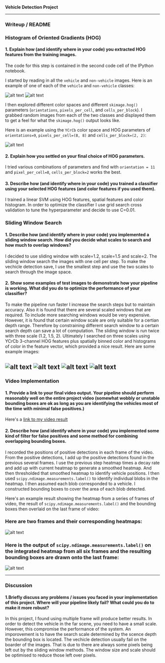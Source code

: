 **Vehicle Detection Project**

[//]: # (Image References)
[image0]: ./examples/car.png
[image1]: ./examples/notcar.png
[image2]: ./examples/HOG_example.png
[image3]: ./examples/sliding_window1.png
[image4]: ./examples/sliding_window2.png
[image5]: ./examples/sliding_window3.png
[image6]: ./examples/sliding_window4.png
[image7]: ./examples/bboxes_and_heat.png
[image8]: ./examples/final_output.png
[video1]: ./output_video_final.mp4

---
### Writeup / README

### Histogram of Oriented Gradients (HOG)

#### 1. Explain how (and identify where in your code) you extracted HOG features from the training images.

The code for this step is contained in the second code cell of the IPython notebook.

I started by reading in all the `vehicle` and `non-vehicle` images.  Here is an example of one of each of the `vehicle` and `non-vehicle` classes:

![alt text][image0]
![alt text][image1]

I then explored different color spaces and different `skimage.hog()` parameters (`orientations`, `pixels_per_cell`, and `cells_per_block`).  I grabbed random images from each of the two classes and displayed them to get a feel for what the `skimage.hog()` output looks like.

Here is an example using the `YCrCb` color space and HOG parameters of `orientations=9`, `pixels_per_cell=(8, 8)` and `cells_per_block=(2, 2)`:

![alt text][image2]

#### 2. Explain how you settled on your final choice of HOG parameters.

I tried various combinations of parameters and find with `orientation = 11` and `pixel_per_cell=8`, `cells_per_block=2` works the best.

#### 3. Describe how (and identify where in your code) you trained a classifier using your selected HOG features (and color features if you used them).

I trained a linear SVM using HOG features, spatial features and color histogram. In order to optimize the classifier I use grid search cross validation to tune the hyperparameter and decide to use C=0.01.

### Sliding Window Search

#### 1. Describe how (and identify where in your code) you implemented a sliding window search.  How did you decide what scales to search and how much to overlap windows?

I decided to use sliding window with scale=1.2, scale=1.5 and scale=2. The sliding window search the images with one cell per step. To make the vechicle detection save, I use the smallest step and use the two scales to search through the image space.

#### 2. Show some examples of test images to demonstrate how your pipeline is working.  What did you do to optimize the performance of your classifier?

To make the pipeline run faster I increase the search steps but to maintain accuracy. Also it is found that there are several scaled windows that are required. To include more searching windows would be very expensive. However, it is found that certain window scale are only suitable for a certian depth range. Therefore by constraining different search window to a certain search depth can save a lot of computation. The sliding window is run twice with three scale (1.2, 1.5, 2). Ultimately I searched on three scales using YCrCb 3-channel HOG features plus spatially binned color and histograms of color in the feature vector, which provided a nice result.  Here are some example images:

![alt text][image3]
![alt text][image4]
![alt text][image5]
![alt text][image6]
---

### Video Implementation

#### 1. Provide a link to your final video output.  Your pipeline should perform reasonably well on the entire project video (somewhat wobbly or unstable bounding boxes are ok as long as you are identifying the vehicles most of the time with minimal false positives.)
Here's a [link to my video result](./output_video_final.mp4)

#### 2. Describe how (and identify where in your code) you implemented some kind of filter for false positives and some method for combining overlapping bounding boxes.

I recorded the positions of positive detections in each frame of the video.  From the positive detections, I add up the positive detections found in the previous several frames. I use the previous step heatmap times a decay rate and add up with current heatmap to generate a smoothed heatmap. And then thresholded that smoothed heatmap to identify vehicle positions. I then used `scipy.ndimage.measurements.label()` to identify individual blobs in the heatmap.  I then assumed each blob corresponded to a vehicle.  I constructed bounding boxes to cover the area of each blob detected.

Here's an example result showing the heatmap from a series of frames of video, the result of `scipy.ndimage.measurements.label()` and the bounding boxes then overlaid on the last frame of video:

### Here are two frames and their corresponding heatmaps:

![alt text][image7]

### Here is the output of `scipy.ndimage.measurements.label()` on the integrated heatmap from all six frames and the resulting bounding boxes are drawn onto the last frame:
![alt text][image8]

---

### Discussion

#### 1.Briefly discuss any problems / issues you faced in your implementation of this project.  Where will your pipeline likely fail?  What could you do to make it more robust?

In this project, I found using multiple frame will produce better results. In order to detect the vehicle in the far scene, you need to have a small scale. However, this compromise the performance of the system. An imporovement is to have the search scale determined by the scence depth the bounding box is located. The vechicle detection usually fail on the boarder of the images. That is due to there are always some pixels being left out by the sliding window methods. The window size and scale should be optimised to reduce those left over pixels.


